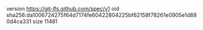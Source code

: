 version https://git-lfs.github.com/spec/v1
oid sha256:da1006724275f64d7174fe60422804225bf62158f78261e0905e1d880d4ca331
size 11481
